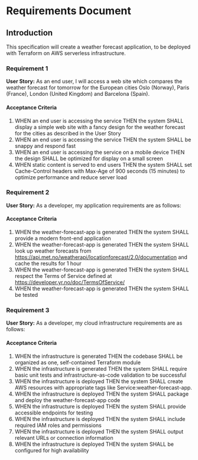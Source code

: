 # Requirements Document

## Introduction

This specification will create a weather forecast application, to be deployed with Terraform on AWS serverless infrastructure.

### Requirement 1

**User Story:** As an end user, I will access a web site which compares the weather forecast for tomorrow for the European cities Oslo (Norway), Paris (France), London (United Kingdom) and Barcelona (Spain).

#### Acceptance Criteria

1. WHEN an end user is accessing the service THEN the system SHALL display a simple web site with a fancy design for the weather forecast for the cities as described in the User Story
2. WHEN an end user is accessing the service THEN the system SHALL be snappy and respond fast
3. WHEN an end user is accessing the service on a mobile device THEN the design SHALL be optimized for display on a small screen
4. WHEN static content is served to end users THEN the system SHALL set Cache-Control headers with Max-Age of 900 seconds (15 minutes) to optimize performance and reduce server load


### Requirement 2

**User Story:** As a developer, my application requirements are as follows:

#### Acceptance Criteria

1. WHEN the weather-forecast-app is generated THEN the system SHALL provide a modern front-end application
2. WHEN the weather-forecast-app is generated THEN the system SHALL look up weather forecasts from https://api.met.no/weatherapi/locationforecast/2.0/documentation and cache the results for 1 hour
3. WHEN the weather-forecast-app is generated THEN the system SHALL respect the Terms of Service defined at https://developer.yr.no/doc/TermsOfService/
4. WHEN the weather-forecast-app is generated THEN the system SHALL be tested


### Requirement 3

**User Story:** As a developer, my cloud infrastructure requirements are as follows:

#### Acceptance Criteria

1. WHEN the infrastructure is generated THEN the codebase SHALL be organized as one, self-contained Terraform module
2. WHEN the infrastructure is generated THEN the system SHALL require basic unit tests and infrastructure-as-code validation to be successful
3. WHEN the infrastructure is deployed THEN the system SHALL create AWS resources with appropriate tags like Service:weather-forecast-app.
4. WHEN the infrastructure is deployed THEN the system SHALL package and deploy the weather-forecast-app code
5. WHEN the infrastructure is deployed THEN the system SHALL provide accessible endpoints for testing
6. WHEN the infrastructure is deployed THEN the system SHALL include required IAM roles and permissions
7. WHEN the infrastructure is deployed THEN the system SHALL output relevant URLs or connection information
8. WHEN the infrastructure is deployed THEN the system SHALL be configured for high availability